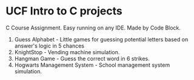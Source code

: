 # UCF Intro to C projects
C Course Assignment. Easy running on any IDE. Made by Code Block.
1. Guess Alphabet - Little games for guessing potential letters based on answer's logic in 5 chances
2. KnightStop - Vending machine simulation.
3. Hangman Game - Guess the correct word in 6 strikes.
4. Hogwarts Management System - School management system simulation.

